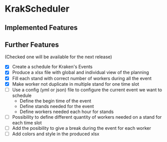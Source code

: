 # KrakScheduler

## Implemented Features

## Further Features
(Checked one will be available for the next release)

- [X] Create a schedule for Kraken's Events
- [X] Produce a xlsx file with global and individual view of the planning
- [X] Fill each stand with correct number of workers during all the event
- [X] Make worker not duplicate in multiple stand for one time slot
- [ ] Use a config (yml or json) file to configure the current event we want to schedule
  - Define the begin time of the event
  - Define stands needed for the event
  - Define workers needed each hour for stands
- [ ] Possibility to define different quantity of workers needed on a stand for each time slot
- [ ] Add the posibility to give a break during the event for each worker
- [ ] Add colors and style in the produced xlsx
